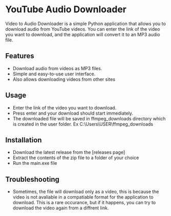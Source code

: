 # YouTube Audio Downloader

Video to Audio Downloader is a simple Python application that allows you to download audio from YouTube videos. You can enter the link of the video you want to download, and the application will convert it to an MP3 audio file.

## Features

- Download audio from videos as MP3 files.
- Simple and easy-to-use user interface.
- Also allows downloading videos from other sites

## Usage

- Enter the link of the video you want to download.
- Press enter and your download should start immediately.
- The downloaded file will be saved in ffmpeg_downloads directory which is created in the user folder. Ex C:\Users\USER\ffmpeg_downloads

## Installation

- Download the latest release from the [releases page]
- Extract the contents of the zip file to a folder of your choice
- Run the main.exe file

## Troubleshooting

- Sometimes, the file will download only as a video, this is because the video is not avaliable in a compatiable format for the application to download. This is a rare occurance, but if it happens, you can try to download the video again from a diffrent link. 